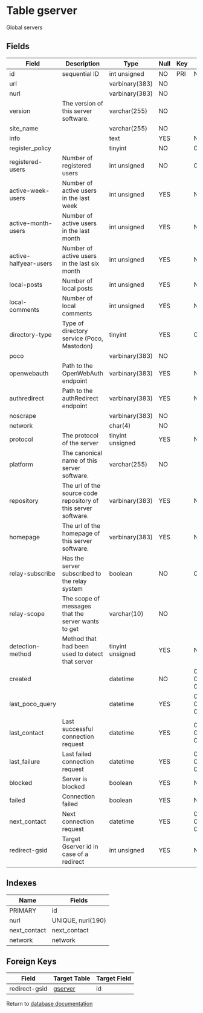 Table gserver
===========

Global servers

Fields
------

| Field                 | Description                                                    | Type             | Null | Key | Default             | Extra          |
| --------------------- | -------------------------------------------------------------- | ---------------- | ---- | --- | ------------------- | -------------- |
| id                    | sequential ID                                                  | int unsigned     | NO   | PRI | NULL                | auto_increment |
| url                   |                                                                | varbinary(383)   | NO   |     |                     |                |
| nurl                  |                                                                | varbinary(383)   | NO   |     |                     |                |
| version               | The version of this server software.                           | varchar(255)     | NO   |     |                     |                |
| site_name             |                                                                | varchar(255)     | NO   |     |                     |                |
| info                  |                                                                | text             | YES  |     | NULL                |                |
| register_policy       |                                                                | tinyint          | NO   |     | 0                   |                |
| registered-users      | Number of registered users                                     | int unsigned     | NO   |     | 0                   |                |
| active-week-users     | Number of active users in the last week                        | int unsigned     | YES  |     | NULL                |                |
| active-month-users    | Number of active users in the last month                       | int unsigned     | YES  |     | NULL                |                |
| active-halfyear-users | Number of active users in the last six month                   | int unsigned     | YES  |     | NULL                |                |
| local-posts           | Number of local posts                                          | int unsigned     | YES  |     | NULL                |                |
| local-comments        | Number of local comments                                       | int unsigned     | YES  |     | NULL                |                |
| directory-type        | Type of directory service (Poco, Mastodon)                     | tinyint          | YES  |     | 0                   |                |
| poco                  |                                                                | varbinary(383)   | NO   |     |                     |                |
| openwebauth           | Path to the OpenWebAuth endpoint                               | varbinary(383)   | YES  |     | NULL                |                |
| authredirect          | Path to the authRedirect endpoint                              | varbinary(383)   | YES  |     | NULL                |                |
| noscrape              |                                                                | varbinary(383)   | NO   |     |                     |                |
| network               |                                                                | char(4)          | NO   |     |                     |                |
| protocol              | The protocol of the server                                     | tinyint unsigned | YES  |     | NULL                |                |
| platform              | The canonical name of this server software.                    | varchar(255)     | NO   |     |                     |                |
| repository            | The url of the source code repository of this server software. | varbinary(383)   | YES  |     | NULL                |                |
| homepage              | The url of the homepage of this server software.               | varbinary(383)   | YES  |     | NULL                |                |
| relay-subscribe       | Has the server subscribed to the relay system                  | boolean          | NO   |     | 0                   |                |
| relay-scope           | The scope of messages that the server wants to get             | varchar(10)      | NO   |     |                     |                |
| detection-method      | Method that had been used to detect that server                | tinyint unsigned | YES  |     | NULL                |                |
| created               |                                                                | datetime         | NO   |     | 0001-01-01 00:00:00 |                |
| last_poco_query       |                                                                | datetime         | YES  |     | 0001-01-01 00:00:00 |                |
| last_contact          | Last successful connection request                             | datetime         | YES  |     | 0001-01-01 00:00:00 |                |
| last_failure          | Last failed connection request                                 | datetime         | YES  |     | 0001-01-01 00:00:00 |                |
| blocked               | Server is blocked                                              | boolean          | YES  |     | NULL                |                |
| failed                | Connection failed                                              | boolean          | YES  |     | NULL                |                |
| next_contact          | Next connection request                                        | datetime         | YES  |     | 0001-01-01 00:00:00 |                |
| redirect-gsid         | Target Gserver id in case of a redirect                        | int unsigned     | YES  |     | NULL                |                |

Indexes
------------

| Name         | Fields            |
| ------------ | ----------------- |
| PRIMARY      | id                |
| nurl         | UNIQUE, nurl(190) |
| next_contact | next_contact      |
| network      | network           |

Foreign Keys
------------

| Field | Target Table | Target Field |
|-------|--------------|--------------|
| redirect-gsid | [gserver](help/database/db_gserver) | id |

Return to [database documentation](help/database)
